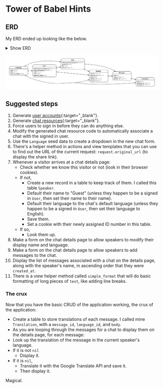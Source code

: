 # Tower of Babel Hints

## ERD

My ERD ended up looking like the below.

<details>
  <summary>Show ERD</summary>

  <img class="img-fluid w-100" src="https://res.cloudinary.com/firstdraft/image/fetch/f_auto,q_auto:low/https://raw.githubusercontent.com/firstdraft/appdev-chapters/master/assets/git-clean.png" alt="" />
</details>


![](/assets/towerofbabel-erd.png)

## Suggested steps

 1. Generate [user accounts](https://chapters.firstdraft.com/chapters/773#a-special-sort-of-table-user-accounts){:target="_blank"}.
 2. Generate [chat resources](https://chapters.firstdraft.com/chapters/773#generating-a-resource){:target="_blank"}.
 3. Force users to sign in before they can do anything else.
 4. Modify the generated chat resource code to automatically associate a chat with the signed in user.
 5. Use the `Language` seed data to create a dropdown in the new chat form.
 6. There's a helper method in actions and view templates that you can use to find out the URL of the current request: `request.original_url` (to display the share link).
 7. Whenever a visitor arrives at a chat details page:
    - Check whether we know this visitor or not (look in their browser cookies).
    - If not,
        - Create a new record in a table to keep track of them. I called this table `Speaker`.
        - Default their name to "Guest" (unless they happen to be a signed in `User`, then set their name to their name).
        - Default their language to the chat's default language (unless they happen to be a signed in `User`, then set their language to English).
        - Save them.
        - Set a cookie with their newly assigned ID number in this table.
    - If so,
        - Look them up.
 8. Make a form on the chat details page to allow speakers to modify their display name and language.
 9. Make a form on the chat details page to allow speakers to add messages to the chat.
 10. Display the list of messages associated with a chat on the details page, along with the speaker's name, in ascending order that they were `created_at`.
 11. There is a view helper method called `simple_format` that will do basic formatting of long pieces of `text`, like adding line breaks.

### The crux

Now that you have the basic CRUD of the application working, the crux of the application:

 - Create a table to store translations of each message. I called mine `Translation`, with a `message_id`, `language_id`, and `body`.
 - As you are looping through the messages for a chat to display them on the details page, for each message:
 - Look up the translation of the message in the current speaker's language.
 - If it is not `nil`
    - Display it.
 - If it is `nil`,
    - Translate it with the Google Translate API and save it.
    - Then display it.

Magical.
